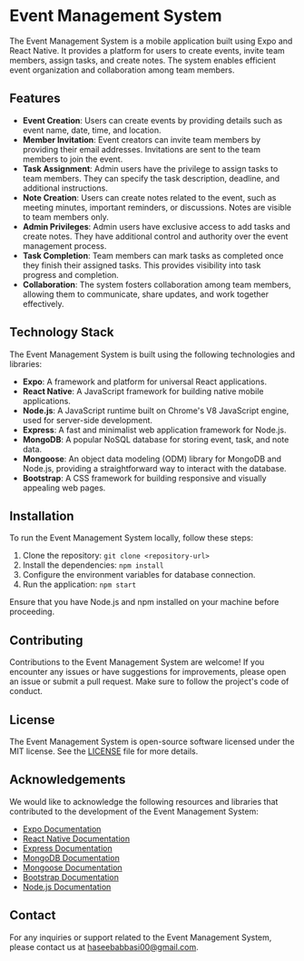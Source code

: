 # Event Management System

The Event Management System is a mobile application built using Expo and React Native. It provides a platform for users to create events, invite team members, assign tasks, and create notes. The system enables efficient event organization and collaboration among team members.

## Features

- **Event Creation**: Users can create events by providing details such as event name, date, time, and location.
- **Member Invitation**: Event creators can invite team members by providing their email addresses. Invitations are sent to the team members to join the event.
- **Task Assignment**: Admin users have the privilege to assign tasks to team members. They can specify the task description, deadline, and additional instructions.
- **Note Creation**: Users can create notes related to the event, such as meeting minutes, important reminders, or discussions. Notes are visible to team members only.
- **Admin Privileges**: Admin users have exclusive access to add tasks and create notes. They have additional control and authority over the event management process.
- **Task Completion**: Team members can mark tasks as completed once they finish their assigned tasks. This provides visibility into task progress and completion.
- **Collaboration**: The system fosters collaboration among team members, allowing them to communicate, share updates, and work together effectively.

## Technology Stack

The Event Management System is built using the following technologies and libraries:

- **Expo**: A framework and platform for universal React applications.
- **React Native**: A JavaScript framework for building native mobile applications.
- **Node.js**: A JavaScript runtime built on Chrome's V8 JavaScript engine, used for server-side development.
- **Express**: A fast and minimalist web application framework for Node.js.
- **MongoDB**: A popular NoSQL database for storing event, task, and note data.
- **Mongoose**: An object data modeling (ODM) library for MongoDB and Node.js, providing a straightforward way to interact with the database.
- **Bootstrap**: A CSS framework for building responsive and visually appealing web pages.

## Installation

To run the Event Management System locally, follow these steps:

1. Clone the repository: `git clone <repository-url>`
2. Install the dependencies: `npm install`
3. Configure the environment variables for database connection.
4. Run the application: `npm start`

Ensure that you have Node.js and npm installed on your machine before proceeding.

## Contributing

Contributions to the Event Management System are welcome! If you encounter any issues or have suggestions for improvements, please open an issue or submit a pull request. Make sure to follow the project's code of conduct.

## License

The Event Management System is open-source software licensed under the MIT license. See the [LICENSE](link-to-license-file) file for more details.

## Acknowledgements

We would like to acknowledge the following resources and libraries that contributed to the development of the Event Management System:

- [Expo Documentation](https://docs.expo.dev/)
- [React Native Documentation](https://reactnative.dev/)
- [Express Documentation](https://expressjs.com/)
- [MongoDB Documentation](https://docs.mongodb.com/)
- [Mongoose Documentation](https://mongoosejs.com/)
- [Bootstrap Documentation](https://getbootstrap.com/)
- [Node.js Documentation](https://nodejs.org/en/docs/)

## Contact

For any inquiries or support related to the Event Management System, please contact us at haseebabbasi00@gmail.com.
